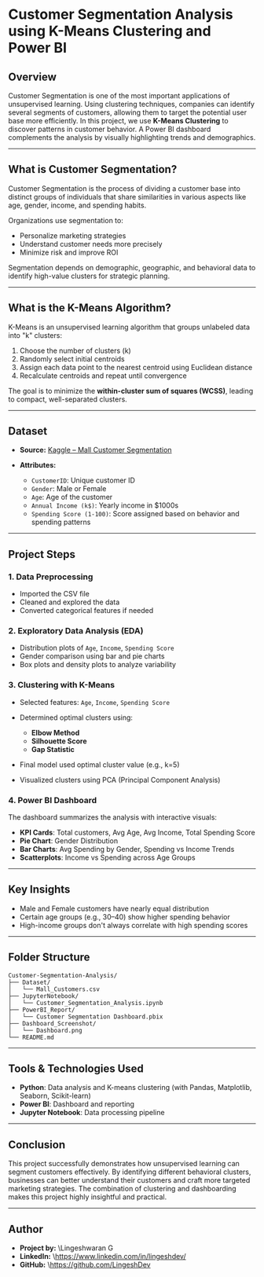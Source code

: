 # Customer Segmentation Analysis using K-Means Clustering and Power BI

## Overview

Customer Segmentation is one of the most important applications of unsupervised learning. Using clustering techniques, companies can identify several segments of customers, allowing them to target the potential user base more efficiently. In this project, we use **K-Means Clustering** to discover patterns in customer behavior. A Power BI dashboard complements the analysis by visually highlighting trends and demographics.

---

## What is Customer Segmentation?

Customer Segmentation is the process of dividing a customer base into distinct groups of individuals that share similarities in various aspects like age, gender, income, and spending habits.

Organizations use segmentation to:

* Personalize marketing strategies
* Understand customer needs more precisely
* Minimize risk and improve ROI

Segmentation depends on demographic, geographic, and behavioral data to identify high-value clusters for strategic planning.

---

## What is the K-Means Algorithm?

K-Means is an unsupervised learning algorithm that groups unlabeled data into "k" clusters:

1. Choose the number of clusters (k)
2. Randomly select initial centroids
3. Assign each data point to the nearest centroid using Euclidean distance
4. Recalculate centroids and repeat until convergence

The goal is to minimize the **within-cluster sum of squares (WCSS)**, leading to compact, well-separated clusters.

---

## Dataset

* **Source:** [Kaggle – Mall Customer Segmentation](https://www.kaggle.com/nelakurthisudheer/mall-customer-segmentation)
* **Attributes:**

  * `CustomerID`: Unique customer ID
  * `Gender`: Male or Female
  * `Age`: Age of the customer
  * `Annual Income (k$)`: Yearly income in \$1000s
  * `Spending Score (1-100)`: Score assigned based on behavior and spending patterns

---

## Project Steps

### 1. Data Preprocessing

* Imported the CSV file
* Cleaned and explored the data
* Converted categorical features if needed

### 2. Exploratory Data Analysis (EDA)

* Distribution plots of `Age`, `Income`, `Spending Score`
* Gender comparison using bar and pie charts
* Box plots and density plots to analyze variability

### 3. Clustering with K-Means

* Selected features: `Age`, `Income`, `Spending Score`
* Determined optimal clusters using:

  * **Elbow Method**
  * **Silhouette Score**
  * **Gap Statistic**
* Final model used optimal cluster value (e.g., k=5)
* Visualized clusters using PCA (Principal Component Analysis)

### 4. Power BI Dashboard

The dashboard summarizes the analysis with interactive visuals:

* **KPI Cards**: Total customers, Avg Age, Avg Income, Total Spending Score
* **Pie Chart**: Gender Distribution
* **Bar Charts**: Avg Spending by Gender, Spending vs Income Trends
* **Scatterplots**: Income vs Spending across Age Groups

---

## Key Insights

* Male and Female customers have nearly equal distribution
* Certain age groups (e.g., 30–40) show higher spending behavior
* High-income groups don't always correlate with high spending scores

---

## Folder Structure

```
Customer-Segmentation-Analysis/
├── Dataset/
│   └── Mall_Customers.csv
├── JupyterNotebook/
│   └── Customer_Segmentation_Analysis.ipynb
├── PowerBI_Report/
│   └── Customer Segmentation Dashboard.pbix
├── Dashboard_Screenshot/
│   └── Dashboard.png
└── README.md
```

---

## Tools & Technologies Used

* **Python**: Data analysis and K-means clustering (with Pandas, Matplotlib, Seaborn, Scikit-learn)
* **Power BI**: Dashboard and reporting
* **Jupyter Notebook**: Data processing pipeline

---

## Conclusion

This project successfully demonstrates how unsupervised learning can segment customers effectively. By identifying different behavioral clusters, businesses can better understand their customers and craft more targeted marketing strategies. The combination of clustering and dashboarding makes this project highly insightful and practical.

---

## Author

* **Project by:** \Lingeshwaran G 
* **LinkedIn:** \https://www.linkedin.com/in/lingeshdev/
* **GitHub:** \https://github.com/LingeshDev
